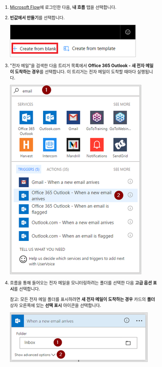 1. [Microsoft Flow](https://flow.microsoft.com)에 로그인한 다음, **내 흐름** 탭을 선택합니다.
2. **빈값에서 만들기**를 선택합니다.
   
    ![빈 흐름](media/email-triggers/email-triggers-create-blank.png)
3. "전자 메일"을 검색한 다음 트리거 목록에서 **Office 365 Outlook - 새 전자 메일이 도착하는 경우**를 선택합니다. 이 트리거는 전자 메일이 도착할 때마다 실행됩니다.
   
    ![전자 메일 트리거](media/email-triggers/email-triggers-1.png)
4. 흐름을 통해 들어오는 전자 메일을 모니터링하려는 폴더를 선택한 다음 **고급 옵션 표시**를 선택합니다.
   
     참고: 모든 전자 메일 폴더를 표시하려면 **새 전자 메일이 도착하는 경우** 카드의 **폴더** 상자 오른쪽에 있는 **선택 표시** 아이콘을 선택합니다.
   
    ![폴더 속성](media/email-triggers/email-triggers-subject-folder.png)

